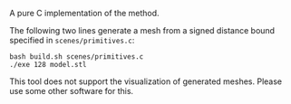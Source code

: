 A pure C implementation of the method.

The following two lines generate a mesh from a signed distance bound specified in `scenes/primitives.c`:

	bash build.sh scenes/primitives.c
	./exe 128 model.stl

This tool does not support the visualization of generated meshes.
Please use some other software for this.